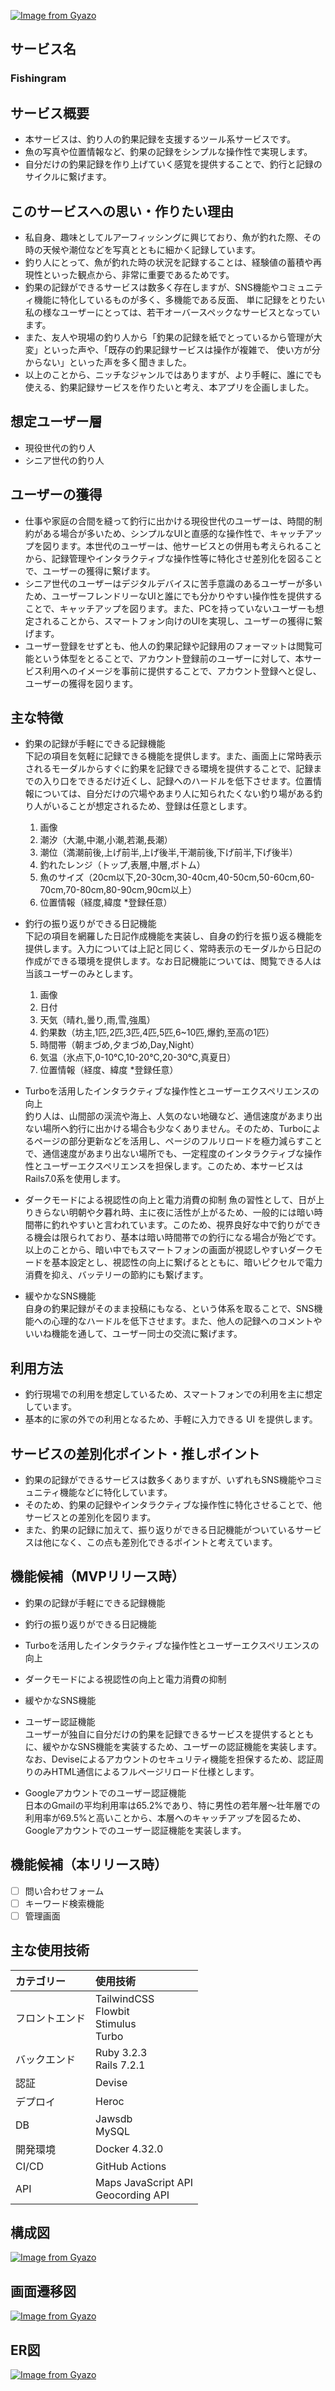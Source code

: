 [![Image from Gyazo](https://i.gyazo.com/64c990463659ba0c1d04dedc1ef7a241.png)](https://gyazo.com/64c990463659ba0c1d04dedc1ef7a241)

## サービス名
### Fishingram

## サービス概要
- 本サービスは、釣り人の釣果記録を支援するツール系サービスです。
- 魚の写真や位置情報など、釣果の記録をシンプルな操作性で実現します。
- 自分だけの釣果記録を作り上げていく感覚を提供することで、釣行と記録のサイクルに繋げます。

## このサービスへの思い・作りたい理由
- 私自身、趣味としてルアーフィッシングに興じており、魚が釣れた際、その時の天候や潮位などを写真とともに細かく記録しています。
- 釣り人にとって、魚が釣れた時の状況を記録することは、経験値の蓄積や再現性といった観点から、非常に重要であるためです。
- 釣果の記録ができるサービスは数多く存在しますが、SNS機能やコミュニティ機能に特化しているものが多く、多機能である反面、
  単に記録をとりたい私の様なユーザーにとっては、若干オーバースペックなサービスとなっています。
- また、友人や現場の釣り人から「釣果の記録を紙でとっているから管理が大変」といった声や、「既存の釣果記録サービスは操作が複雑で、
  使い方が分からない」といった声を多く聞きました。
- 以上のことから、ニッチなジャンルではありますが、より手軽に、誰にでも使える、釣果記録サービスを作りたいと考え、本アプリを企画しました。

## 想定ユーザー層
- 現役世代の釣り人
- シニア世代の釣り人

## ユーザーの獲得
- 仕事や家庭の合間を縫って釣行に出かける現役世代のユーザーは、時間的制約がある場合が多いため、シンプルなUIと直感的な操作性で、キャッチアップを図ります。本世代のユーザーは、他サービスとの併用も考えられることから、記録管理やインタラクティブな操作性等に特化させ差別化を図ることで、ユーザーの獲得に繋げます。
- シニア世代のユーザーはデジタルデバイスに苦手意識のあるユーザーが多いため、ユーザーフレンドリーなUIと誰にでも分かりやすい操作性を提供することで、キャッチアップを図ります。また、PCを持っていないユーザーも想定されることから、スマートフォン向けのUIを実現し、ユーザーの獲得に繋げます。
- ユーザー登録をせずとも、他人の釣果記録や記録用のフォーマットは閲覧可能という体型をとることで、アカウント登録前のユーザーに対して、本サービス利用へのイメージを事前に提供することで、アカウント登録へと促し、ユーザーの獲得を図ります。

## 主な特徴
- 釣果の記録が手軽にできる記録機能<br>
下記の項目を気軽に記録できる機能を提供します。また、画面上に常時表示されるモーダルからすぐに釣果を記録できる環境を提供することで、記録までの入り口をできるだけ近くし、記録へのハードルを低下させます。位置情報については、自分だけの穴場やあまり人に知られたくない釣り場がある釣り人がいることが想定されるため、登録は任意とします。
  1. 画像
  2. 潮汐（大潮,中潮,小潮,若潮,長潮）
  3. 潮位（満潮前後,上げ前半,上げ後半,干潮前後,下げ前半,下げ後半）
  4. 釣れたレンジ（トップ,表層,中層,ボトム）
  5. 魚のサイズ（20cm以下,20-30cm,30-40cm,40-50cm,50-60cm,60-70cm,70-80cm,80-90cm,90cm以上）
  6. 位置情報（経度,緯度 *登録任意）

- 釣行の振り返りができる日記機能<br>
下記の項目を網羅した日記作成機能を実装し、自身の釣行を振り返る機能を提供します。入力については上記と同じく、常時表示のモーダルから日記の作成ができる環境を提供します。なお日記機能については、閲覧できる人は当該ユーザーのみとします。
  1. 画像
  2. 日付
  3. 天気（晴れ,曇り,雨,雪,強風）
  4. 釣果数（坊主,1匹,2匹,3匹,4匹,5匹,6~10匹,爆釣,至高の1匹）
  5. 時間帯（朝まづめ,夕まづめ,Day,Night）
  6. 気温（氷点下,0-10℃,10-20℃,20-30℃,真夏日）
  7. 位置情報（経度、緯度 *登録任意）

- Turboを活用したインタラクティブな操作性とユーザーエクスペリエンスの向上<br>
釣り人は、山間部の渓流や海上、人気のない地磯など、通信速度があまり出ない場所へ釣行に出かける場合も少なくありません。そのため、Turboによるページの部分更新などを活用し、ページのフルリロードを極力減らすことで、通信速度があまり出ない場所でも、一定程度のインタラクティブな操作性とユーザーエクスペリエンスを担保します。このため、本サービスはRails7.0系を使用します。

- ダークモードによる視認性の向上と電力消費の抑制
魚の習性として、日が上りきらない明朝や夕暮れ時、主に夜に活性が上がるため、一般的には暗い時間帯に釣れやすいと言われています。このため、視界良好な中で釣りができる機会は限られており、基本は暗い時間帯での釣行になる場合が殆どです。以上のことから、暗い中でもスマートフォンの画面が視認しやすいダークモードを基本設定とし、視認性の向上に繋げるとともに、暗いピクセルで電力消費を抑え、バッテリーの節約にも繋げます。

- 緩やかなSNS機能<br>
自身の釣果記録がそのまま投稿にもなる、という体系を取ることで、SNS機能への心理的なハードルを低下させます。また、他人の記録へのコメントやいいね機能を通して、ユーザー同士の交流に繋げます。

## 利用方法
- 釣行現場での利用を想定しているため、スマートフォンでの利用を主に想定しています。
- 基本的に家の外での利用となるため、手軽に入力できる UI を提供します。

## サービスの差別化ポイント・推しポイント
- 釣果の記録ができるサービスは数多くありますが、いずれもSNS機能やコミュニティ機能などに特化しています。
- そのため、釣果の記録やインタラクティブな操作性に特化させることで、他サービスとの差別化を図ります。
- また、釣果の記録に加えて、振り返りができる日記機能がついているサービスは他になく、この点も差別化できるポイントと考えています。

## 機能候補（MVPリリース時）
- 釣果の記録が手軽にできる記録機能<br>
- 釣行の振り返りができる日記機能<br>
- Turboを活用したインタラクティブな操作性とユーザーエクスペリエンスの向上<br>
- ダークモードによる視認性の向上と電力消費の抑制
- 緩やかなSNS機能<br>

- ユーザー認証機能<br>
ユーザーが独自に自分だけの釣果を記録できるサービスを提供するとともに、緩やかなSNS機能を実装するため、ユーザーの認証機能を実装します。
なお、Deviseによるアカウントのセキュリティ機能を担保するため、認証周りのみHTML通信によるフルページリロード仕様とします。

- Googleアカウントでのユーザー認証機能<br>
日本のGmailの平均利用率は65.2%であり、特に男性の若年層〜壮年層での利用率が69.5%と高いことから、本層へのキャッチアップを図るため、Googleアカウントでのユーザー認証機能を実装します。

## 機能候補（本リリース時）
- [ ] 問い合わせフォーム
- [ ] キーワード検索機能
- [ ] 管理画面

## 主な使用技術
|カテゴリー|使用技術| 
|:--|:--|
|フロントエンド|TailwindCSS <br> Flowbit <br> Stimulus <br> Turbo|
|バックエンド|Ruby 3.2.3 <br> Rails 7.2.1|
|認証|Devise|
|デプロイ|Heroc|
|DB|Jawsdb <br> MySQL|
|開発環境|Docker 4.32.0|
|CI/CD|GitHub Actions|
|API|Maps JavaScript API <br> Geocording API|

## 構成図
[![Image from Gyazo](https://i.gyazo.com/4e1870c297141da60516ced13a39646e.png)](https://gyazo.com/4e1870c297141da60516ced13a39646e)

## 画面遷移図
[![Image from Gyazo](https://i.gyazo.com/1f140dc0f6c08adfddb85b4b75f43b8e.png)](https://gyazo.com/1f140dc0f6c08adfddb85b4b75f43b8e)

## ER図
[![Image from Gyazo](https://i.gyazo.com/c17f2a1e2059fd670ef616770af38bf1.png)](https://gyazo.com/c17f2a1e2059fd670ef616770af38bf1)